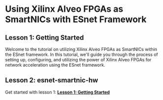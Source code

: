 # Using Xilinx Alveo FPGAs as SmartNICs with ESnet Framework

## Lesson 1: Getting Started

Welcome to the tutorial on utilizing Xilinx Alveo FPGAs as SmartNICs within the ESnet framework. In this tutorial, we'll guide you through the process of setting up, configuring, and utilizing the power of Xilinx Alveo FPGAs for network acceleration using the ESnet framework.

## Lesson 2: esnet-smartnic-hw

Get started with lesson 1: **[Lesson 1: Getting Started](1-lesson1.md)**

